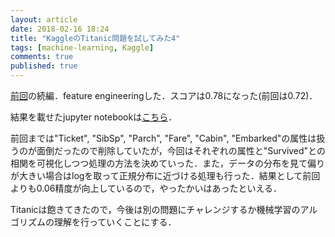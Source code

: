```yaml
---
layout: article
date: 2018-02-16 18:24
title: "KaggleのTitanic問題を試してみた4"
tags: [machine-learning, Kaggle]
comments: true
published: true
---
```


[前回](/blog/2018/01/kaggle-third-trial/)の続編．feature engineeringした．スコアは0.78になった(前回は0.72)．

結果を載せたjupyter notebookは[こちら](https://gist.github.com/fhiyo/618c58615e664442075d396e32dcc39b)．

前回までは"Ticket", "SibSp", "Parch", "Fare", "Cabin", "Embarked"の属性は扱うのが面倒だったので削除していたが，今回はそれぞれの属性と"Survived"との相関を可視化しつつ処理の方法を決めていった．また，データの分布を見て偏りが大きい場合はlogを取って正規分布に近づける処理も行った．結果として前回よりも0.06精度が向上しているので，やったかいはあったといえる．

Titanicは飽きてきたので，今後は別の問題にチャレンジするか機械学習のアルゴリズムの理解を行っていくことにする．
